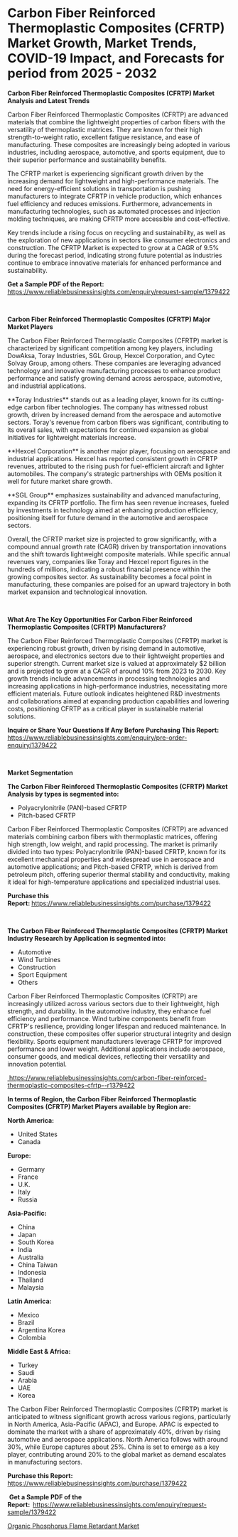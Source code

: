 <p><h1>Carbon Fiber Reinforced Thermoplastic Composites (CFRTP) Market Growth, Market Trends, COVID-19 Impact, and Forecasts for period from 2025 - 2032</h1></p><p><strong>Carbon Fiber Reinforced Thermoplastic Composites (CFRTP) Market Analysis and Latest Trends</strong></p>
<p><p>Carbon Fiber Reinforced Thermoplastic Composites (CFRTP) are advanced materials that combine the lightweight properties of carbon fibers with the versatility of thermoplastic matrices. They are known for their high strength-to-weight ratio, excellent fatigue resistance, and ease of manufacturing. These composites are increasingly being adopted in various industries, including aerospace, automotive, and sports equipment, due to their superior performance and sustainability benefits.</p><p>The CFRTP market is experiencing significant growth driven by the increasing demand for lightweight and high-performance materials. The need for energy-efficient solutions in transportation is pushing manufacturers to integrate CFRTP in vehicle production, which enhances fuel efficiency and reduces emissions. Furthermore, advancements in manufacturing technologies, such as automated processes and injection molding techniques, are making CFRTP more accessible and cost-effective.</p><p>Key trends include a rising focus on recycling and sustainability, as well as the exploration of new applications in sectors like consumer electronics and construction. The CFRTP Market is expected to grow at a CAGR of 9.5% during the forecast period, indicating strong future potential as industries continue to embrace innovative materials for enhanced performance and sustainability.</p></p>
<p><strong>Get a Sample PDF of the Report:&nbsp;</strong> <a href="https://www.reliablebusinessinsights.com/enquiry/request-sample/1379422?utm_campaign=2032&utm_medium=2&utm_source=Github&utm_content=ia&utm_term=01022025&utm_id=carbon-fiber-reinforced-thermoplastic-composites-cfrtp">https://www.reliablebusinessinsights.com/enquiry/request-sample/1379422</a></p>
<p>&nbsp;</p>
<p><strong>Carbon Fiber Reinforced Thermoplastic Composites (CFRTP) Major Market Players</strong></p>
<p><p>The Carbon Fiber Reinforced Thermoplastic Composites (CFRTP) market is characterized by significant competition among key players, including DowAksa, Toray Industries, SGL Group, Hexcel Corporation, and Cytec Solvay Group, among others. These companies are leveraging advanced technology and innovative manufacturing processes to enhance product performance and satisfy growing demand across aerospace, automotive, and industrial applications.</p><p>**Toray Industries** stands out as a leading player, known for its cutting-edge carbon fiber technologies. The company has witnessed robust growth, driven by increased demand from the aerospace and automotive sectors. Toray's revenue from carbon fibers was significant, contributing to its overall sales, with expectations for continued expansion as global initiatives for lightweight materials increase.</p><p>**Hexcel Corporation** is another major player, focusing on aerospace and industrial applications. Hexcel has reported consistent growth in CFRTP revenues, attributed to the rising push for fuel-efficient aircraft and lighter automobiles. The company's strategic partnerships with OEMs position it well for future market share growth.</p><p>**SGL Group** emphasizes sustainability and advanced manufacturing, expanding its CFRTP portfolio. The firm has seen revenue increases, fueled by investments in technology aimed at enhancing production efficiency, positioning itself for future demand in the automotive and aerospace sectors.</p><p>Overall, the CFRTP market size is projected to grow significantly, with a compound annual growth rate (CAGR) driven by transportation innovations and the shift towards lightweight composite materials. While specific annual revenues vary, companies like Toray and Hexcel report figures in the hundreds of millions, indicating a robust financial presence within the growing composites sector. As sustainability becomes a focal point in manufacturing, these companies are poised for an upward trajectory in both market expansion and technological innovation.</p></p>
<p>&nbsp;</p>
<p><strong>What Are The Key Opportunities For Carbon Fiber Reinforced Thermoplastic Composites (CFRTP) Manufacturers?</strong></p>
<p><p>The Carbon Fiber Reinforced Thermoplastic Composites (CFRTP) market is experiencing robust growth, driven by rising demand in automotive, aerospace, and electronics sectors due to their lightweight properties and superior strength. Current market size is valued at approximately $2 billion and is projected to grow at a CAGR of around 10% from 2023 to 2030. Key growth trends include advancements in processing technologies and increasing applications in high-performance industries, necessitating more efficient materials. Future outlook indicates heightened R&D investments and collaborations aimed at expanding production capabilities and lowering costs, positioning CFRTP as a critical player in sustainable material solutions.</p></p>
<p><strong>Inquire or Share Your Questions If Any Before Purchasing This Report:</strong> <a href="https://www.reliablebusinessinsights.com/enquiry/pre-order-enquiry/1379422?utm_campaign=2032&utm_medium=2&utm_source=Github&utm_content=ia&utm_term=01022025&utm_id=carbon-fiber-reinforced-thermoplastic-composites-cfrtp">https://www.reliablebusinessinsights.com/enquiry/pre-order-enquiry/1379422</a></p>
<p>&nbsp;</p>
<p><strong>Market Segmentation</strong></p>
<p><strong>The Carbon Fiber Reinforced Thermoplastic Composites (CFRTP) Market Analysis by types is segmented into:</strong></p>
<p><ul><li>Polyacrylonitrile (PAN)-based CFRTP</li><li>Pitch-based CFRTP</li></ul></p>
<p><p>Carbon Fiber Reinforced Thermoplastic Composites (CFRTP) are advanced materials combining carbon fibers with thermoplastic matrices, offering high strength, low weight, and rapid processing. The market is primarily divided into two types: Polyacrylonitrile (PAN)-based CFRTP, known for its excellent mechanical properties and widespread use in aerospace and automotive applications; and Pitch-based CFRTP, which is derived from petroleum pitch, offering superior thermal stability and conductivity, making it ideal for high-temperature applications and specialized industrial uses.</p></p>
<p><strong>Purchase this Report:&nbsp;</strong><a href="https://www.reliablebusinessinsights.com/purchase/1379422?utm_campaign=2032&utm_medium=2&utm_source=Github&utm_content=ia&utm_term=01022025&utm_id=carbon-fiber-reinforced-thermoplastic-composites-cfrtp">https://www.reliablebusinessinsights.com/purchase/1379422</a></p>
<p>&nbsp;</p>
<p><strong>The Carbon Fiber Reinforced Thermoplastic Composites (CFRTP) Market Industry Research by Application is segmented into:</strong></p>
<p><ul><li>Automotive</li><li>Wind Turbines</li><li>Construction</li><li>Sport Equipment</li><li>Others</li></ul></p>
<p><p>Carbon Fiber Reinforced Thermoplastic Composites (CFRTP) are increasingly utilized across various sectors due to their lightweight, high strength, and durability. In the automotive industry, they enhance fuel efficiency and performance. Wind turbine components benefit from CFRTP's resilience, providing longer lifespan and reduced maintenance. In construction, these composites offer superior structural integrity and design flexibility. Sports equipment manufacturers leverage CFRTP for improved performance and lower weight. Additional applications include aerospace, consumer goods, and medical devices, reflecting their versatility and innovation potential.</p></p>
<p><a href="https://www.reliablebusinessinsights.com/carbon-fiber-reinforced-thermoplastic-composites-cfrtp--r1379422?utm_campaign=2032&utm_medium=2&utm_source=Github&utm_content=ia&utm_term=01022025&utm_id=carbon-fiber-reinforced-thermoplastic-composites-cfrtp">&nbsp;https://www.reliablebusinessinsights.com/carbon-fiber-reinforced-thermoplastic-composites-cfrtp--r1379422</a></p>
<p><strong>In terms of Region, the Carbon Fiber Reinforced Thermoplastic Composites (CFRTP) Market Players available by Region are:</strong></p>
<p>
    <p> <strong> North America: </strong>
        <ul>
            <li>United States</li>
            <li>Canada</li>
        </ul>
        </p> 
    <p> <strong> Europe: </strong>
        <ul>
            <li>Germany</li>
            <li>France</li>
            <li>U.K.</li>
            <li>Italy</li>
            <li>Russia</li>
        </ul>
        </p> 
    <p> <strong> Asia-Pacific: </strong>
        <ul>
            <li>China</li>
            <li>Japan</li>
            <li>South Korea</li>
            <li>India</li>
            <li>Australia</li>
            <li>China Taiwan</li>
            <li>Indonesia</li>
            <li>Thailand</li>
            <li>Malaysia</li>
        </ul>
        </p> 
    <p> <strong> Latin America: </strong>
        <ul>
            <li>Mexico</li>
            <li>Brazil</li>
            <li>Argentina Korea</li>
            <li>Colombia</li>
        </ul>
        </p> 
    <p> <strong> Middle East & Africa: </strong>
        <ul>
            <li>Turkey</li>
            <li>Saudi</li>
            <li>Arabia</li>
            <li>UAE</li>
            <li>Korea</li>
        </ul>
    </p>
    </p>
<p><p>The Carbon Fiber Reinforced Thermoplastic Composites (CFRTP) market is anticipated to witness significant growth across various regions, particularly in North America, Asia-Pacific (APAC), and Europe. APAC is expected to dominate the market with a share of approximately 40%, driven by rising automotive and aerospace applications. North America follows with around 30%, while Europe captures about 25%. China is set to emerge as a key player, contributing around 20% to the global market as demand escalates in manufacturing sectors.</p></p>
<p><strong>Purchase this Report: </strong><a href="https://www.reliablebusinessinsights.com/purchase/1379422?utm_campaign=2032&utm_medium=2&utm_source=Github&utm_content=ia&utm_term=01022025&utm_id=carbon-fiber-reinforced-thermoplastic-composites-cfrtp">https://www.reliablebusinessinsights.com/purchase/1379422</a></p>
<p>&nbsp;<strong>Get a Sample PDF of the Report:&nbsp;&nbsp;</strong><a href="https://www.reliablebusinessinsights.com/enquiry/request-sample/1379422?utm_campaign=2032&utm_medium=2&utm_source=Github&utm_content=ia&utm_term=01022025&utm_id=carbon-fiber-reinforced-thermoplastic-composites-cfrtp">https://www.reliablebusinessinsights.com/enquiry/request-sample/1379422</a></p>
<p><strong></strong></p>
<p><p><a href="https://github.com/SanjidaMahmud54/Market-Research-Report-List-1/blob/main/organic-phosphorus-flame-retardant-market.md?utm_campaign=2032&utm_medium=2&utm_source=Github&utm_content=ia&utm_term=01022025&utm_id=carbon-fiber-reinforced-thermoplastic-composites-cfrtp">Organic Phosphorus Flame Retardant Market</a></p></p>